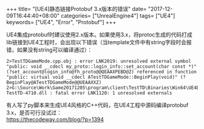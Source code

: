 +++
title= "[UE4]静态链接Protobuf 3.x版本的错误"
date= "2017-12-09T16:44:40+08:00"
categories= ["UnrealEngine4"]
tags= ["UE4"]
keywords= ["UE4", "Error", "Protobuf"]
+++


UE4集成protobuf时建议使用2.x版本。如果使用3.x，将protoc生成的代码打成lib链接到UE4工程时，会出现以下错误（当template文件中有string字段时会报错，如果没有string可以编译通过）：

	2>TestTDGameMode.cpp.obj : error LNK2019: unresolved external symbol "public: void __cdecl my_proto::login_info::set_account(char const *)" (?set_account@login_info@fh_proto@@QEAAXPEBD@Z) referenced in function "public: virtual void __cdecl ATestTDGameMode::BeginPlay(void)" (?BeginPlay@ATestTDGameMode@@UEAAXXZ)
	2>G:\Source\Work\Game20171205\program\client\TestTD\Binaries\Win64\UE4Editor-TestTD-4710.dll : fatal error LNK1120: 1 unresolved externals

有人写了py脚本来生成UE4风格的C++代码，在UE4工程中源码编译protobuf 3.x，是否可行没试过：  
https://thecodeway.com/blog/?p=1394